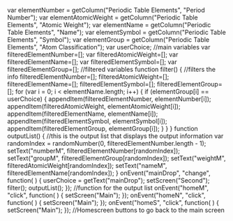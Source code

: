 var elementNumber = getColumn("Periodic Table Elements", "Period Number");
var elementAtomicWeight = getColumn("Periodic Table Elements", "Atomic Weight");
var elementName = getColumn("Periodic Table Elements", "Name");
var elementSymbol = getColumn("Periodic Table Elements", "Symbol");
var elementGroup = getColumn("Periodic Table Elements", "Atom Classification");
var userChoice;
//main variables
var filteredElementNumber=[];
var filteredAtomicWeight=[];
var filteredElementName=[];
var filteredElementSymbol=[];
var filteredElementGroup=[];
//filtered variables
function filter() {
//filters the info
filteredElementNumber=[];
filteredAtomicWeight=[];
filteredElementName=[];
filteredElementSymbol=[];
filteredElementGroup=[];
for (var i = 0; i < elementName.length; i++) {
  if (elementGroup[i] == userChoice) {
    appendItem(filteredElementNumber, elementNumber[i]);
    appendItem(filteredAtomicWeight, elementAtomicWeight[i]);
    appendItem(filteredElementName, elementName[i]);
    appendItem(filteredElementSymbol, elementSymbol[i]);
    appendItem(filteredElementGroup, elementGroup[i]);
  }
}
}
function outputList() {
//this is the output list that displays the output information
var randomIndex = randomNumber(0, filteredElementNumber.length - 1);
setText("numberM", filteredElementNumber[randomIndex]);
setText("groupM", filteredElementGroup[randomIndex]);
setText("weightM", filteredAtomicWeight[randomIndex]);
setText("nameM", filteredElementName[randomIndex]);
}
onEvent("mainDrop", "change", function( ) {
  userChoice = getText("mainDrop");
  setScreen("Second");
  filter();
  outputList();
});
//function for the output list
onEvent("homeM", "click", function( ) {
  setScreen("Main");
});
onEvent("homeN", "click", function( ) {
  setScreen("Main");
});
onEvent("homeS", "click", function( ) {
  setScreen("Main");
});
//Homescreen buttons to go back to the main screen 
